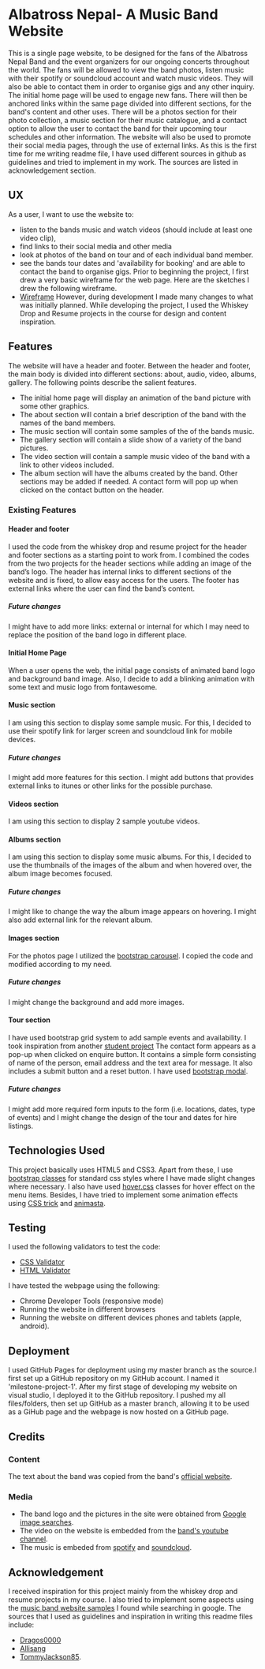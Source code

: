 # Albatross Nepal- A Music Band Website

This is a single page website, to be designed for the fans of the Albatross Nepal Band and the event organizers for our ongoing concerts throughout the world. The fans will be allowed to view the band photos, listen music with their spotify or soundcloud account and watch music videos. They will also be able to contact them in order to organise gigs and any other inquiry.
The initial home page will be used to engage new fans. There will then be anchored links within the same page divided into different sections, for the band's content and other uses. There will be a photos section for their photo collection, a music section for their music catalogue, and a contact option to allow the user to contact the band for their upcoming tour schedules and other information. The website will also be used to promote their social media pages, through the use of external links. As this is the first time for me writing readme file, I have used different sources in github as guidelines and tried to implement in my work. The sources are listed in acknowledgement section. 

## UX
As a user, I want to use the website to:
- listen to the bands music and watch videos (should include at least one video clip),
- find links to their social media and other media 
- look at photos of the band on tour and of each individual band member.
- see the bands tour dates and 'availability for booking' and are able to contact the band to organise gigs.
Prior to beginning the project, I first drew a very basic wireframe for the web page. Here are the sketches I drew the following wireframe.
- [Wireframe](assets\images\wireframe.jpg) 
However, during development I made many changes to what was initially planned. While developing the project, I used the Whiskey Drop and Resume projects in the course for design and content inspiration.

## Features
The website will have a header and footer. Between the header and footer, the main body is divided into different sections: about, audio, video, albums, gallery. 
The following points describe the salient features.
- The initial home page will display an animation of the band picture with some other graphics. 
- The about section will contain a brief description of the band with the names of the band members.
- The music section will contain some samples of the of the bands music.
- The gallery section will contain a slide show of a variety of the band pictures.
- The video section will contain a sample music video of the band with a link to other videos included.
- The album section will have the albums created by the band.
Other sections may be added if needed.
 A contact form will pop up when clicked on the contact button on the header.
### Existing Features
#### Header and footer
I used the code from the whiskey drop and resume project for the header and footer sections as a starting point to work from.
I combined the codes from the two projects for the header sections while adding an image of the band’s logo.
The header has internal links to different sections of the website and is fixed, to allow easy access for the users.
The footer has external links where the user can find the band’s content.
##### Future changes
I might have to add more links: external or internal for which I may need to replace the position of the band logo in different place.

#### Initial Home Page
When a user opens the web, the initial page consists of animated band logo and background band image. Also, I decide to add a blinking animation with some text and music logo from fontawesome.
#### Music section
I am using this section to display some sample music. For this, I decided to use their spotify link for larger screen and soundcloud link for mobile devices.
##### Future changes
I might add more features for this section. I might add buttons that provides external links to itunes or other links for the possible purchase.
#### Videos section
I am using this section to display 2 sample youtube videos.
#### Albums section
I am using this section to display some music albums. For this, I decided to use the thumbnails of the images of the album and when hovered over, the album image becomes focused.
##### Future changes
I might like to change the way the album image appears on hovering. I might also add external link for the relevant album.


#### Images section
For the photos page I utilized the [bootstrap carousel](https://getbootstrap.com/docs/4.0/components/carousel/). I copied the code and modified according to my need.
##### Future changes
I might change the background and add more images.

#### Tour section
I have used bootstrap grid system to add sample events and availability. I took inspiration from another [student project](https://aleesang.github.io/milestone-project-one/#tour)
The contact form appears as a pop-up when clicked on enquire button. It contains a simple form consisting of name of the person, email address and the text area for message. It also includes a submit button and a reset button. I have used [bootstrap modal](https://getbootstrap.com/docs/4.0/components/modal/).
##### Future changes
I might add more required form inputs to the form (i.e. locations, dates, type of events) and I might change the design of the tour and dates for hire listings.

## Technologies Used
This project basically uses HTML5 and CSS3. Apart from these, I use [bootstrap classes](https://stackpath.bootstrapcdn.com/bootstrap/4.4.1/css/bootstrap.min.css) for standard css styles where I have made slight changes where necessary. I also have used [hover.css](https://cdnjs.cloudflare.com/ajax/libs/hover.css/2.1.1/css/hover-min.css) classes for hover effect on the menu items. Besides, I have tried to implement some animation effects using [CSS trick](https://css-tricks.com/) and [animasta](https://animista.net/).

## Testing

I used the following validators to test the code:
- [CSS Validator](https://jigsaw.w3.org/css-validator/#validate_by_input)
- [HTML Validator](https://validator.w3.org/#validate_by_input)

I have tested the webpage using the following:
- Chrome Developer Tools (responsive mode)
- Running the website in different browsers
- Running the website on different devices phones and tablets (apple, android).

## Deployment 
I used GitHub Pages for deployment using my master branch as the source.I first set up a GitHub repository on my GitHub account. I named it 'milestone-project-1'. After my first stage of developing  my website on visual studio, I deployed it to the GitHub repository. I pushed my all files/folders, then set up GitHub as a master branch, allowing it to be used as a GiHub page and the webpage is now hosted on a GitHub page.

## Credits 
### Content
The text about the band was copied from the band's [official website](http://albatross.com.np/). 
### Media
- The band logo and the pictures in the site were obtained from [Google image searches](https://www.google.ie/search?hl=en&tbm=isch&sxsrf=ALeKk02QRigdF6iT5vV2yNbz091xUqyVcg%3A1583107462611&source=hp&biw=1600&bih=789&ei=hk1cXvSTI6TB8gK0l5GIAQ&q=albatross+nepal&oq=al&gs_l=img.1.0.35i39l2j0l3j0i131j0l4.2375.2654..4176...0.0..0.82.174.3......0....1..gws-wiz-img.....10..35i362i39.FvQvAY81mt0).
- The video on the website is embedded from the [band's youtube channel](https://www.youtube.com/watch?v=MryGXRBURgE&feature=emb_logo).
- The music is embeded from [spotify](https://open.spotify.com/album/20n6ddOmfzydLJ7cIzE52I?si=9FKc9_ZMT0-beeKyKkUkXg) and [soundcloud](https://soundcloud.com/albatrossnepal/sets/ma-ra-malai).

## Acknowledgement
I received inspiration for this project mainly from the whiskey drop and resume projects in my course. I also tried to implement some aspects using the [music band website samples](https://www.free-css.com/template-categories/music) I found while searching in google. The sources that I used as guidelines and inspiration in writing this readme files include:
- [Dragos0000](https://github.com/Dragos0000/rock-band-website-project)
- [Allisang](https://github.com/Dragos0000/rock-band-website-project)
- [TommyJackson85](https://github.com/TommyJackson85/band-website).

